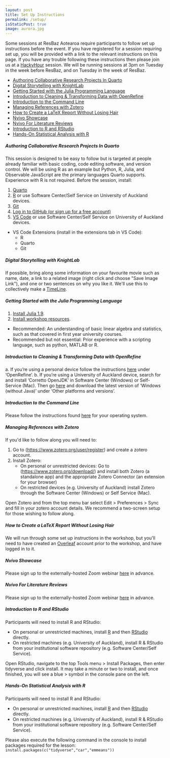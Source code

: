 ```yaml
---
layout: post
title: Set Up Instructions
permalink: /setup/
isStaticPost: true
image: aurora.jpg
---
```

Some sessions at ResBaz Aotearoa require participants to follow set up instructions before the event. If you have registered for a session requiring set up, you will be provided with a link to the relevant instructions on this page. If you have any trouble following these instructions then please join us at a [HackyHour](https://uoa-eresearch.github.io/HackyHour/) session. We will be running sessions at 3pm on Tuesday in the week before ResBaz, and on Tuesday in the week of ResBaz.

- [Authoring Collaborative Research Projects In Quarto](#authoring-collaborative-research-projects-in-quarto)
- [Digital Storytelling with KnightLab](#digital-storytelling-with-knightlab)
- [Getting Started with the Julia Programming Language](#getting-started-with-the-julia-programming-language)
- [Introduction to Cleaning \& Transforming Data with OpenRefine](#introduction-to-cleaning--transforming-data-with-openrefine)
- [Introduction to the Command Line](#introduction-to-the-command-line)
- [Managing References with Zotero](#managing-references-with-zotero)
- [How to Create a LaTeX Report Without Losing Hair](#how-to-create-a-latex-report-without-losing-hair)
- [Nvivo Showcase](#nvivo-showcase)
- [Nvivo For Literature Reviews](#nvivo-for-literature-reviews)
- [Introduction to R and RStudio](#introduction-to-r-and-rstudio)
- [Hands-On Statistical Analysis with R](#hands-on-statistical-analysis-with-r)

##### <b>Authoring Collaborative Research Projects In Quarto</b>

This session is designed to be easy to follow but is targeted at people already familiar with basic coding, code editing software, and version control. We will be using R as an example but Python, R, Julia, and Observable JavaScript are the primary languages Quarto supports. Experience with R is not required.
Before the session, install:
1. [Quarto](https://quarto.org/docs/get-started/)
2. [R](https://www.r-project.org/) or use Software Center/Self Service on University of Auckland devices.
3. [Git](https://git-scm.com/book/en/v2/Getting-Started-Installing-Git)
4. [Log in to GitHub (or sign up for a free account)](https://github.com/)
5. [VS Code](https://code.visualstudio.com/download) or use Software Center/Self Service on University of Auckland devices.
  - VS Code Extensions (install in the extensions tab in VS Code):
    - R
    - Quarto
    - Git

##### <b>Digital Storytelling with KnightLab</b>

If possible, bring along some information on your favourite movie such as name, date, a link to a related image (right click and choose "Save Image Link"), and one or two sentences on why you like it. We'll use this to collectively make a [TimeLine](http://timeline.knightlab.com/).  

##### <b>Getting Started with the Julia Programming Language</b>

1. [Install Julia 1.9](https://github.com/ablaom/HelloJulia.jl/blob/dev/FIRST_STEPS.md). 
2. [Install workshop resources](https://github.com/ablaom/HelloJulia.jl/wiki/Preparing-for-your-ResBaz-2023-Julia-workshop). 

- Recommended: An understanding of basic linear algebra and statistics, such as that covered in first year university courses. 
- Recommended but not essential: Prior experience with a scripting language, such as python, MATLAB or R.

##### <b>Introduction to Cleaning & Transforming Data with OpenRefine</b>

a.	If you’re using a personal device follow the instructions [here](https://datacarpentry.org/ecology-workshop/setup-r-workshop.html#openrefine) under ‘OpenRefine’.
b.	If you’re using a University of Auckland device, search for and install ‘Corretto OpenJDK’ in Software Center (Windows) or Self-Service (Mac). Then go [here](https://openrefine.org/download.html) and download the latest version of ‘Windows (without Java)’ under ‘Other platforms and versions’.

##### <b>Introduction to the Command Line</b>

Please follow the instructions found [here](https://murraycadzow.github.io/2024-07-09-nz-unix/#the-bash-shell) for your operating system.

##### <b>Managing References with Zotero</b>

If you'd like to follow along you will need to:
1. Go to (https://www.zotero.org/user/register) and create a zotero account.
2. Install Zotero:
   - On personal or unrestricted devices: Go to (https://www.zotero.org/download/) and install both Zotero (a standalone app) and the appropriate Zotero Connector (an extension for your browser) 
   - On restricted devices (e.g. University of Auckland) install Zotero through the Software Center (Windows) or Self Service (Mac).

Open Zotero and from the top menu bar select Edit > Preferences > Sync and fill in your zotero account details.
We recommend a two-screen setup for those wishing to follow along.

##### <b>How to Create a LaTeX Report Without Losing Hair</b>

We will run through some set up instructions in the workshop, but you'll need to have created an [Overleaf](https://www.overleaf.com/) account prior to the workshop, and have logged in to it.

##### <b>Nvivo Showcase</b>

Please sign up to the externally-hosted Zoom webinar [here](https://us02web.zoom.us/webinar/register/WN_MBF-Y5SRQtOhe6UW9_LmIg) in advance.

##### <b>Nvivo For Literature Reviews</b>

Please sign up to the externally-hosted Zoom webinar [here](https://us02web.zoom.us/webinar/register/WN_pMNFXBWITDyTCUf6NrNwng) in advance.

##### <b>Introduction to R and RStudio</b>

Participants will need to install R and RStudio:
- On personal or unrestricted machines, install [R](https://cran.r-project.org/bin/windows/base/) and then [RStudio](https://posit.co/download/rstudio-desktop/) directly.
- On restricted machines (e.g. University of Auckland), install R & RStudio from your institutional software repository (e.g. Software Center/Self Service). 

Open RStudio, navigate to the top Tools menu > Install Packages, then enter tidyverse and click install. It may take a minute or two to install, and once finished, you will see a blue > symbol in the console pane on the left.

##### <b>Hands-On Statistical Analysis with R</b>

Participants will need to install R and RStudio:
- On personal or unrestricted machines, install [R](https://cran.r-project.org/bin/windows/base/) and then [RStudio](https://posit.co/download/rstudio-desktop/) directly.
- On restricted machines (e.g. University of Auckland), install R & RStudio from your institutional software repository (e.g. Software Center/Self Service). 

Please also execute the following command in the console to install packages required for the lesson:
`install.packages(c("tidyverse","car","emmeans"))`